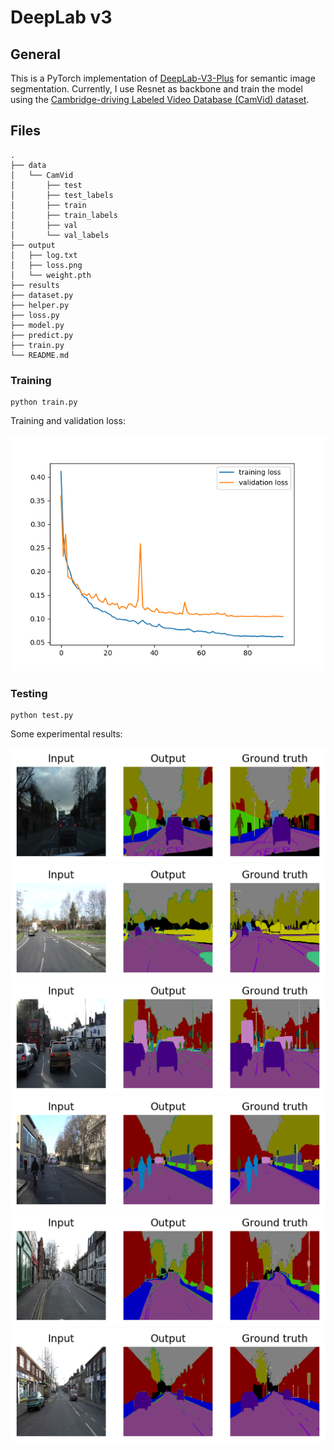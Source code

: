# DeepLab v3
## General
This is a PyTorch implementation of [DeepLab-V3-Plus](https://arxiv.org/pdf/1802.02611) for semantic image segmentation. Currently, I use Resnet as backbone and train the model using the [Cambridge-driving Labeled Video Database (CamVid) dataset](http://mi.eng.cam.ac.uk/research/projects/VideoRec/CamVid).

## Files

```
.
├── data
│   └── CamVid
│       ├── test
│       ├── test_labels
│       ├── train
│       ├── train_labels
│       ├── val
│       └── val_labels
├── output
│   ├── log.txt
│   ├── loss.png
│   └── weight.pth
├── results
├── dataset.py
├── helper.py
├── loss.py
├── model.py
├── predict.py
├── train.py
└── README.md

```
### Training
```
python train.py
```
Training and validation loss:

![Image description](output/loss.png)
### Testing
```
python test.py
```
Some experimental results:

![Image description](results/0001TP_008820.png)
![Image description](results/0006R0_f01020.png)
![Image description](results/0016E5_04440.png)
![Image description](results/0016E5_08109.png)
![Image description](results/Seq05VD_f03270.png)
![Image description](results/Seq05VD_f04140.png)
